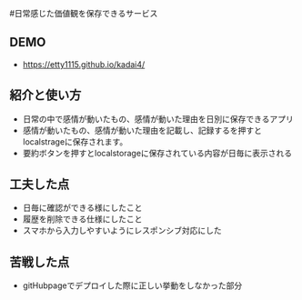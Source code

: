 #日常感じた価値観を保存できるサービス

## DEMO

  - https://etty1115.github.io/kadai4/

## 紹介と使い方
  -  日常の中で感情が動いたもの、感情が動いた理由を日別に保存できるアプリ
  -  感情が動いたもの、感情が動いた理由を記載し、記録するを押すとlocalstrageに保存されます。
  -  要約ボタンを押すとlocalstorageに保存されている内容が日毎に表示される




## 工夫した点

  - 日毎に確認ができる様にしたこと
  - 履歴を削除できる仕様にしたこと
  - スマホから入力しやすいようにレスポンシブ対応にした

## 苦戦した点

  - gitHubpageでデプロイした際に正しい挙動をしなかった部分
